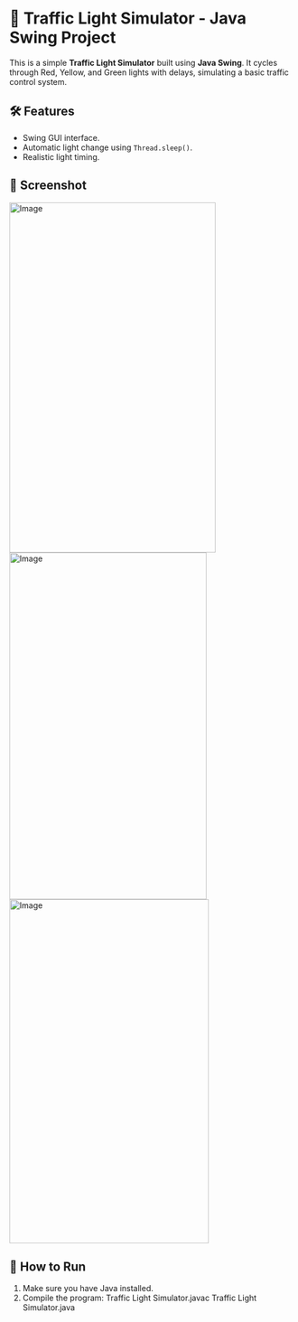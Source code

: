 # 🚦 Traffic Light Simulator - Java Swing Project

This is a simple **Traffic Light Simulator** built using **Java Swing**. It cycles through Red, Yellow, and Green lights with delays, simulating a basic traffic control system.

## 🛠️ Features
- Swing GUI interface.
- Automatic light change using `Thread.sleep()`.
- Realistic light timing.

## 📸 Screenshot
<img width="365" height="620" alt="Image" src="https://github.com/user-attachments/assets/3c9cfe4c-2223-4c96-bdc2-420110cfb2e9" />
<img width="349" height="614" alt="Image" src="https://github.com/user-attachments/assets/90afde6b-d3a8-4745-9b3b-7c0efed4697b" />
<img width="353" height="609" alt="Image" src="https://github.com/user-attachments/assets/ecdc20de-63d5-49ea-acde-d1bce5e6854d" />


## 🚀 How to Run
1. Make sure you have Java installed.
2. Compile the program: Traffic Light Simulator.javac  Traffic Light Simulator.java
